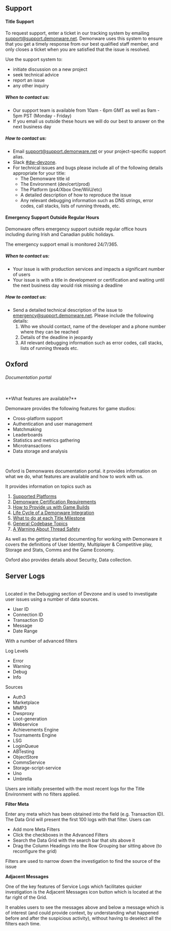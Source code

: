 
## Support

#### Title Support

To request support, enter a ticket in our tracking system by emailing [support@support.demonware.net](mailto:support@support.demonware.net). Demonware uses this system to ensure that you get a timely response from our best qualified staff member, and only closes a ticket when you are satisfied that the issue is resolved.

Use the support system to:

*   initiate discussion on a new project
*   seek technical advice
*   report an issue
*   any other inquiry


##### When to contact us:

*   Our support team is available from 10am - 6pm GMT as well as 9am - 5pm PST (Monday - Friday)
*   If you email us outside these hours we will do our best to answer on the next business day


##### How to contact us:

*   Email [support@support.demonware.net](mailto:support@support.demonware.net) or your project-specific support alias.
*   Slack [#dw-devzone](link:https://demonware.slack.com/archives/C01PNGF5C00).
*   For technical issues and bugs please include all of the following details appropriate for your title:
    *   The Demonware title id
    *   The Environment (dev/cert/prod)
    *   The Platform (ps4/Xbox One/WiiU/etc)
    *   A detailed description of how to reproduce the issue
    *   Any relevant debugging information such as DNS strings, error codes, call stacks, lists of running threads, etc.


#### Emergency Support Outside Regular Hours

Demonware offers emergency support outside regular office hours including during Irish and Canadian public holidays.

The emergency support email is monitored 24/7/365.


##### When to contact us:

*   Your issue is with production services and impacts a significant number of users
*   Your issue is with a title in development or certification and waiting until the next business day would risk missing a deadline


##### How to contact us:

*   Send a detailed technical description of the issue to [emergency@support.demonware.net](mailto:emergency@support.demonware.net). Please include the following details:
    1. Who we should contact, name of the developer and a phone number where they can be reached
    2. Details of the deadline in jeopardy
    3. All relevant debugging information such as error codes, call stacks, lists of running threads etc.






## Oxford
###### Documentation portal
<br />
**What features are available?**

Demonware provides the following features for game studios:



*   Cross-platform support
*   Authentication and user management
*   Matchmaking
*   Leaderboards
*   Statistics and metrics gathering
*   Microtransactions
*   Data storage and analysis

<br />

Oxford is Demonwares documentation portal. it provides information on what we do, what features are available and how to work with us.

It provides information on topics such as


1. [Supported Platforms](https://info.demonware.net/miscellaneous/latest/supported-platforms.html)
2. [Demonware Certification Requirements](https://info.demonware.net/miscellaneous/latest/demonware-certification-requirements.html)
3. [How to Provide us with Game Builds](https://info.demonware.net/miscellaneous/latest/how-to-provide-us-with-game-builds.html)
4. [Life Cycle of a Demonware Integration](https://info.demonware.net/miscellaneous/latest/life-cycle-of-a-demonware-integration.html)
5. [What to do at each Title Milestone](https://info.demonware.net/miscellaneous/latest/what-to-do-at-each-title-milestone.html)
6. [General Codebase Topics](https://info.demonware.net/miscellaneous/latest/general-codebase-topics.html)
7. [A Warning About Thread Safety](https://info.demonware.net/miscellaneous/latest/a-warning-about-thread-safety.html)

As well as the getting started documenting for working with Demonware it covers the definitions of User Identity, Multiplayer & Competitive play, Storage and Stats, Comms and the Game Economy.

Oxford also provides details about Security, Data collection.




## Server Logs
<br />
Located in the Debugging section of Devzone and is used to investigate user issues using a number of data sources.



*   User ID
*   Connection ID
*   Transaction ID
*   Message
*   Date Range

With a number of advanced filters

Log Levels



*   Error
*   Warning
*   Debug
*   Info

Sources



*   Auth3
*   Marketplace
*   MMP3
*   Dwsproxy
*   Loot-generation
*   Webservice
*   Achievements Engine
*   Tournaments Engine
*   LSG
*   LoginQueue
*   ABTesting
*   ObjectStore
*   CommsService
*   Storage-script-service
*   Uno
*   Umbrella

Users are initially presented with the most recent logs for the Title Environment with no filters applied.

**Filter Meta**

Enter any meta which has been obtained into the field (e.g. Transaction ID). The Data Grid will present the first 100 logs with that filter. Users can



*   Add more Meta Filters
*   Click the checkboxes in the Advanced Filters
*   Search the Data Grid with the search bar that sits above it
*   Drag the Column Headings into the Row Grouping bar sitting above (to reconfigure the grid)

Filters are used to narrow down the investigation to find the source of the issue

**Adjacent Messages**

One of the key features of Service Logs which facilitates quicker investigation is the Adjacent Messages icon button which is located at the far right of the Grid.

It enables users to see the messages above and below a message which is of interest (and could provide context, by understanding what happened before and after the suspicious activity), without having to deselect  all the filters each time.
